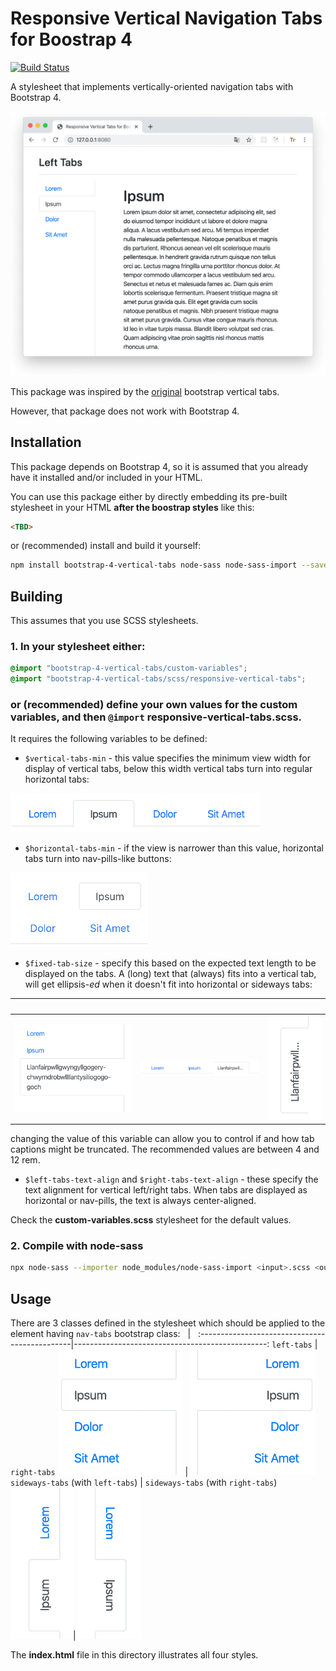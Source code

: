 # Responsive Vertical Navigation Tabs for Boostrap 4

[![Build Status](https://travis-ci.org/tromgy/bootstrap-4-vertical-tabs.png?branch=master)](https://travis-ci.org/tromgy/bootstrap-4-vertical-tabs)


A stylesheet that implements vertically-oriented navigation tabs with Bootstrap 4.

![screenshot](vtabs-wide.png)

This package was inspired by the [original](https://github.com/dbtek/bootstrap-vertical-tabs) bootstrap vertical tabs.

However, that package does not work with Bootstrap 4.

## Installation

This package depends on Bootstrap 4, so it is assumed that you already have it installed and/or included
in your HTML.

You can use this package either by directly embedding its pre-built stylesheet in your HTML **after the boostrap styles** like this:

```HTML
<TBD>
```

or (recommended) install and build it yourself:

```bash
npm install bootstrap-4-vertical-tabs node-sass node-sass-import --save-dev
```

## Building

This assumes that you use SCSS stylesheets.

### 1. In your stylesheet either:

```SCSS
@import "bootstrap-4-vertical-tabs/custom-variables";
@import "bootstrap-4-vertical-tabs/scss/responsive-vertical-tabs";
```

### or (recommended) define your own values for the custom variables, and then `@import` **responsive-vertical-tabs.scss**.

It requires the following variables to be defined:

- `$vertical-tabs-min` - this value specifies the minimum view width for display of vertical tabs, below this width vertical
tabs turn into regular horizontal tabs:

<img src="vtabs-med.png" alt="horizontal tabs at medium view width" width="400">

- `$horizontal-tabs-min` - if the view is narrower than this value, horizontal tabs turn into nav-pills-like buttons:

<img src="vtabs-narrow.png" alt="nav-pills at narrow view width" width="220">

- `$fixed-tab-size` - specify this based on the expected text length to be displayed on the tabs.
A (long) text that (always) fits into a vertical tab, will get ellipsis-_ed_ when it doesn't fit into
horizontal or sideways tabs:

&nbsp;                                                                        | &nbsp;                                                                                | &nbsp;
------------------------------------------------------------------------------|---------------------------------------------------------------------------------------|------------------------------------------------------------------------------------------------
<img src="vtabs-longword.png" alt="vertical tab with a long text" width="220">|<img src="vtabs-longword-narrow.png" alt="horizontal tab with a long text" width="220">|<img src="vtabs-longword-sideways.png" alt="vertical sideways tab with a long text" width="100">

changing the value of this variable can allow you to control if and how tab captions might be truncated. The recommended values are between 4 and 12 rem.

- `$left-tabs-text-align` and `$right-tabs-text-align` - these specify the text alignment for vertical left/right tabs. 
When tabs are displayed as horizontal or nav-pills, the text is always center-aligned.

Check the **custom-variables.scss** stylesheet for the default values.

### 2. Compile with node-sass

```bash
npx node-sass --importer node_modules/node-sass-import <input>.scss <output>.css
```

## Usage

There are 3 classes defined in the stylesheet which should be applied to the element having `nav-tabs` bootstrap class:
 &nbsp;                                        |                                           &nbsp;
:----------------------------------------------|------------------------------------------------:
`left-tabs`                                    |                                     `right-tabs`
<img src="vtabs-left.png" width="200">         |          <img src="vtabs-right.png" width="200">
`sideways-tabs` (with `left-tabs`)             |              `sideways-tabs` (with `right-tabs`)
<img src="vtabs-left-sideways.png" width="100">| <img src="vtabs-right-sideways.png" width="100">

The **index.html** file in this directory illustrates all four styles.